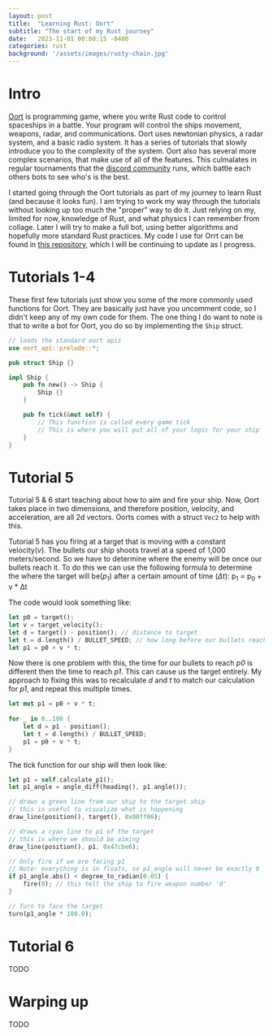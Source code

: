 ```yaml
---
layout: post
title:  "Learning Rust: Oort"
subtitle: "The start of my Rust journey"
date:   2023-11-01 00:00:15 -0400
categories: rust
background: '/assets/images/rusty-chain.jpg'
---
```


# Intro
[Oort](https://oort.rs/) is programming game, where you write Rust code to control spaceships in a battle. Your program will control the ships movement, weapons, radar, and communications. Oort uses newtonian physics, a radar system, and a basic radio system. It has a series of tutorials that slowly introduce you to the complexity of the system. Oort also has several more complex scenarios, that make use of all of the features. This culmalates in regular tournaments that the [discord community](https://discord.gg/vYyu9EhkKH) runs, which battle each others bots to see who's is the best.

I started going through the Oort tutorials as part of my journey to learn Rust (and because it looks fun). I am trying to work my way through the tutorials without looking up too much the "proper" way to do it. Just relying on my, limited for now, knowledge of Rust, and what physics I can remember from collage. Later I will try to make a full bot, using better algorithms and hopefully more standard Rust practices. My code I use for Orrt can be found in [this repository](https://github.com/ShadowRonin/oort-ships), which I will be continuing to update as I progress.

# Tutorials 1-4

These first few tutorials just show you some of the more commonly used functions for Oort. They are basically just have you uncomment code, so I didn't keep any of my own code for them. The one thing I do want to note is that to write a bot for Oort, you do so by implementing the `Ship` struct.

```rust
// loads the standard oort apis
use oort_api::prelude::*;

pub struct Ship {}

impl Ship {
    pub fn new() -> Ship {
        Ship {}
    }

    pub fn tick(&mut self) {
        // This function is called every game tick
        // This is where you will put all of your logic for your ship
    }
}
```

# Tutorial 5

Tutorial 5 & 6 start teaching about how to aim and fire your ship. Now, Oort takes place in two dimensions, and therefore position, velocity, and acceleration, are all 2d vectors. Oorts comes with a struct `Vec2` to help with this. 

Tutorial 5 has you firing at a target that is moving with a constant velocity(*v*). The bullets our ship shoots travel at a speed of 1,000 meters/second. So we have to determine where the enemy will be once our bullets reach it. To do this we can use the following formula to determine the where the target will be(*p<sub>1</sub>*) after a certain amount of time (*Δt*): p<sub>1</sub> = p<sub>0</sub> + v \* Δt

The code would look something like:
```Rust
let p0 = target();
let v = target_velocity();
let d = target() - position(); // distance to target
let t = d.length() / BULLET_SPEED; // how long before our bullets reach the target
let p1 = p0 + v * t;
```

Now there is one problem with this, the time for our bullets to reach *p0* is different then the time to reach *p1*. This can cause us the target entirely. My approach to fixing this was to recalculate *d* and *t* to match our calculation for *p1*, and repeat this multiple times.

```Rust
let mut p1 = p0 + v * t;
        
for _ in 0..100 {
    let d = p1 - position();
    let t = d.length() / BULLET_SPEED;
    p1 = p0 + v * t;
}
```

The tick function for our ship will then look like:

```Rust
let p1 = self.calculate_p1();
let p1_angle = angle_diff(heading(), p1.angle());

// draws a green line from our ship to the target ship
// this is useful to visualize what is happening
draw_line(position(), target(), 0x00ff00);

// draws a cyan line to p1 of the target
// this is where we should be aiming
draw_line(position(), p1, 0x47cbe6);

// Only fire if we are facing p1
// Note: everything is in floats, so p1_angle will never be exactly 0
if p1_angle.abs() < degree_to_radian(0.05) {
    fire(0); // this tell the ship to fire weapon number '0'
}

// Turn to face the target
turn(p1_angle * 100.0);
```

# Tutorial 6

TODO

# Warping up

TODO